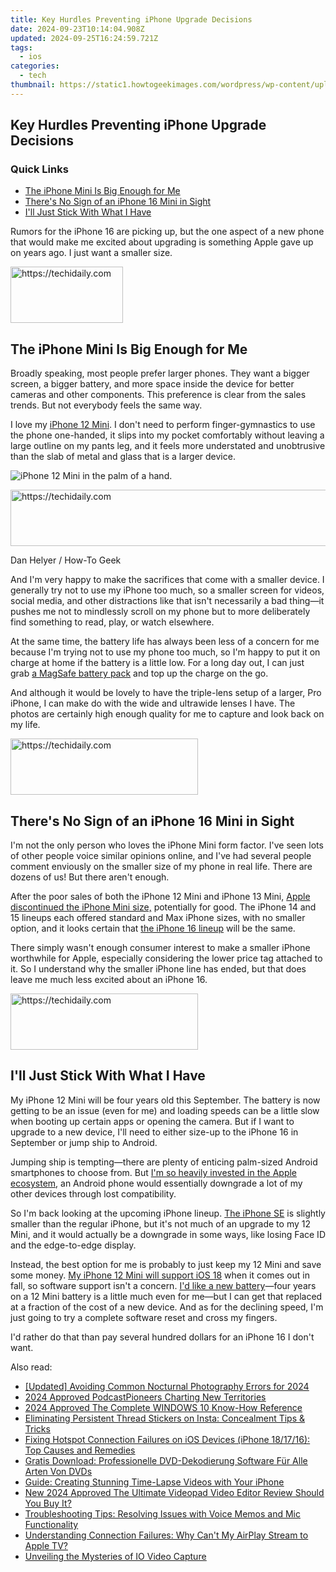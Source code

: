 ```yaml
---
title: Key Hurdles Preventing iPhone Upgrade Decisions
date: 2024-09-23T10:14:04.908Z
updated: 2024-09-25T16:24:59.721Z
tags:
  - ios
categories:
  - tech
thumbnail: https://static1.howtogeekimages.com/wordpress/wp-content/uploads/2024/07/an-iphone-12-mini-next-to-an-iphone-12-pro-max.jpg
---
```


## Key Hurdles Preventing iPhone Upgrade Decisions

### Quick Links

* [The iPhone Mini Is Big Enough for Me](https://vp-tips.techidaily.com/2024-approved-digital-dreamscape-mapping-vrs-progress/)
* [There's No Sign of an iPhone 16 Mini in Sight](https://extra-hints.techidaily.com/updated-cam-clash-sj6-legend-versus-yi-4k-visionary/)
* [I'll Just Stick With What I Have](https://video-capture.techidaily.com/10-pro-ways-to-upgrade-your-twitch-broadcast-experience/)

 Rumors for the iPhone 16 are picking up, but the one aspect of a new phone that would make me excited about upgrading is something Apple gave up on years ago. I just want a smaller size.

<!-- affiliate ads begin -->
<a href="https://aligracehair.sjv.io/c/5597632/2135367/19272" target="_top" id="2135367">
  <img src="//a.impactradius-go.com/display-ad/19272-2135367" border="0" alt="https://techidaily.com" width="180" height="90"/>
</a>
<img height="0" width="0" src="https://aligracehair.sjv.io/i/5597632/2135367/19272" style="position:absolute;visibility:hidden;" border="0" />
<!-- affiliate ads end -->

##  The iPhone Mini Is Big Enough for Me

 Broadly speaking, most people prefer larger phones. They want a bigger screen, a bigger battery, and more space inside the device for better cameras and other components. This preference is clear from the sales trends. But not everybody feels the same way.

 I love my [iPhone 12 Mini](https://youtube-zero.techidaily.com/ltimate-calculus-of-cashflow-from-creativity-measuring-your-youtube-earnings-and-impact-for-2024/). I don't need to perform finger-gymnastics to use the phone one-handed, it slips into my pocket comfortably without leaving a large outline on my pants leg, and it feels more understated and unobtrusive than the slab of metal and glass that is a larger device.

![iPhone 12 Mini in the palm of a hand.](https://static1.howtogeekimages.com/wordpress/wp-content/uploads/2024/07/iphone-12-mini-in-the-palm-of-a-hand.jpg) 

<!-- affiliate ads begin -->
<a href="https://appsumo.8odi.net/c/5597632/2049379/7443" target="_top" id="2049379">
  <img src="//a.impactradius-go.com/display-ad/7443-2049379" border="0" alt="https://techidaily.com" width="728" height="90"/>
</a>
<img height="0" width="0" src="https://appsumo.8odi.net/i/5597632/2049379/7443" style="position:absolute;visibility:hidden;" border="0" />
<!-- affiliate ads end -->

Dan Helyer / How-To Geek

 And I'm very happy to make the sacrifices that come with a smaller device. I generally try not to use my iPhone too much, so a smaller screen for videos, social media, and other distractions like that isn't necessarily a bad thing—it pushes me not to mindlessly scroll on my phone but to more deliberately find something to read, play, or watch elsewhere.

 At the same time, the battery life has always been less of a concern for me because I'm trying not to use my phone too much, so I'm happy to put it on charge at home if the battery is a little low. For a long day out, I can just grab [a MagSafe battery pack](https://screen-sharing-recording.techidaily.com/updated-pinnacle-7-action-shooter-games/) and top up the charge on the go.

 And although it would be lovely to have the triple-lens setup of a larger, Pro iPhone, I can make do with the wide and ultrawide lenses I have. The photos are certainly high enough quality for me to capture and look back on my life.

<!-- affiliate ads begin -->
<a href="https://aligracehair.sjv.io/c/5597632/1902319/19272" target="_top" id="1902319">
  <img src="//a.impactradius-go.com/display-ad/19272-1902319" border="0" alt="https://techidaily.com" width="300" height="90"/>
</a>
<img height="0" width="0" src="https://aligracehair.sjv.io/i/5597632/1902319/19272" style="position:absolute;visibility:hidden;" border="0" />
<!-- affiliate ads end -->

##  There's No Sign of an iPhone 16 Mini in Sight

 I'm not the only person who loves the iPhone Mini form factor. I've seen lots of other people voice similar opinions online, and I've had several people comment enviously on the smaller size of my phone in real life. There are dozens of us! But there aren't enough.

 After the poor sales of both the iPhone 12 Mini and iPhone 13 Mini, [Apple discontinued the iPhone Mini size,](https://android-location-track.techidaily.com/how-do-i-stop-someone-from-tracking-my-vivo-x100-drfone-by-drfone-virtual-android/) potentially for good. The iPhone 14 and 15 lineups each offered standard and Max iPhone sizes, with no smaller option, and it looks certain that [the iPhone 16 lineup](https://techidaily.com/what-you-need-to-know-to-improve-your-realme-narzo-n55-hard-reset-drfone-by-drfone-reset-android-reset-android/) will be the same.

 There simply wasn't enough consumer interest to make a smaller iPhone worthwhile for Apple, especially considering the lower price tag attached to it. So I understand why the smaller iPhone line has ended, but that does leave me much less excited about an iPhone 16.

<!-- affiliate ads begin -->
<a href="https://aligracehair.sjv.io/c/5597632/1896555/19272" target="_top" id="1896555">
  <img src="//a.impactradius-go.com/display-ad/19272-1896555" border="0" alt="https://techidaily.com" width="300" height="90"/>
</a>
<img height="0" width="0" src="https://aligracehair.sjv.io/i/5597632/1896555/19272" style="position:absolute;visibility:hidden;" border="0" />
<!-- affiliate ads end -->

##  I'll Just Stick With What I Have

 My iPhone 12 Mini will be four years old this September. The battery is now getting to be an issue (even for me) and loading speeds can be a little slow when booting up certain apps or opening the camera. But if I want to upgrade to a new device, I'll need to either size-up to the iPhone 16 in September or jump ship to Android.

 Jumping ship is tempting—there are plenty of enticing palm-sized Android smartphones to choose from. But [I'm so heavily invested in the Apple ecosystem](https://unlock-android.techidaily.com/in-2024-how-to-unlock-a-vivo-v30-easily-by-drfone-android/), an Android phone would essentially downgrade a lot of my other devices through lost compatibility.

 So I'm back looking at the upcoming iPhone lineup. [The iPhone SE](https://fox-helps.techidaily.com/updated-in-2024-ultimate-list-the-5-most-excellent-slow-motion-cams/) is slightly smaller than the regular iPhone, but it's not much of an upgrade to my 12 Mini, and it would actually be a downgrade in some ways, like losing Face ID and the edge-to-edge display.

 Instead, the best option for me is probably to just keep my 12 Mini and save some money. [My iPhone 12 Mini will support iOS 18](https://snapchat-videos.techidaily.com/new-convenient-tutorial-snapchat-installation-macos-style/) when it comes out in fall, so software support isn't a concern. [I'd like a new battery](https://iphone-unlock.techidaily.com/in-2024-locked-out-of-apple-iphone-12-pro-5-ways-to-get-into-a-locked-apple-iphone-12-pro-drfone-by-drfone-ios/)—four years on a 12 Mini battery is a little much even for me—but I can get that replaced at a fraction of the cost of a new device. And as for the declining speed, I'm just going to try a complete software reset and cross my fingers.

 I'd rather do that than pay several hundred dollars for an iPhone 16 I don't want.

<ins class="adsbygoogle"
     style="display:block"
     data-ad-format="autorelaxed"
     data-ad-client="ca-pub-7571918770474297"
     data-ad-slot="1223367746"></ins>

<ins class="adsbygoogle"
     style="display:block"
     data-ad-client="ca-pub-7571918770474297"
     data-ad-slot="8358498916"
     data-ad-format="auto"
     data-full-width-responsive="true"></ins>

<span class="atpl-alsoreadstyle">Also read:</span>
<div><ul>
<li><a href="https://visual-screen-recording.techidaily.com/updated-avoiding-common-nocturnal-photography-errors-for-2024/"><u>[Updated] Avoiding Common Nocturnal Photography Errors for 2024</u></a></li>
<li><a href="https://extra-guidance.techidaily.com/2024-approved-podcastpioneers-charting-new-territories/"><u>2024 Approved PodcastPioneers Charting New Territories</u></a></li>
<li><a href="https://fox-http.techidaily.com/2024-approved-the-complete-windows-10-know-how-reference/"><u>2024 Approved The Complete WINDOWS 10 Know-How Reference</u></a></li>
<li><a href="https://os-tips.techidaily.com/eliminating-persistent-thread-stickers-on-insta-concealment-tips-and-tricks/"><u>Eliminating Persistent Thread Stickers on Insta: Concealment Tips & Tricks</u></a></li>
<li><a href="https://os-tips.techidaily.com/fixing-hotspot-connection-failures-on-ios-devices-iphone-181716-top-causes-and-remedies/"><u>Fixing Hotspot Connection Failures on iOS Devices (iPhone 18/17/16): Top Causes and Remedies</u></a></li>
<li><a href="https://some-knowledge.techidaily.com/gratis-download-professionelle-dvd-dekodierung-software-fur-alle-arten-von-dvds/"><u>Gratis Download: Professionelle DVD-Dekodierung Software Für Alle Arten Von DVDs</u></a></li>
<li><a href="https://os-tips.techidaily.com/guide-creating-stunning-time-lapse-videos-with-your-iphone/"><u>Guide: Creating Stunning Time-Lapse Videos with Your iPhone</u></a></li>
<li><a href="https://smart-video-creator.techidaily.com/new-2024-approved-the-ultimate-videopad-video-editor-review-should-you-buy-it/"><u>New 2024 Approved The Ultimate Videopad Video Editor Review Should You Buy It?</u></a></li>
<li><a href="https://os-tips.techidaily.com/troubleshooting-tips-resolving-issues-with-voice-memos-and-mic-functionality/"><u>Troubleshooting Tips: Resolving Issues with Voice Memos and Mic Functionality</u></a></li>
<li><a href="https://os-tips.techidaily.com/understanding-connection-failures-why-cant-my-airplay-stream-to-apple-tv/"><u>Understanding Connection Failures: Why Can't My AirPlay Stream to Apple TV?</u></a></li>
<li><a href="https://on-screen-recording.techidaily.com/unveiling-the-mysteries-of-io-video-capture/"><u>Unveiling the Mysteries of IO Video Capture</u></a></li>
</ul></div>

